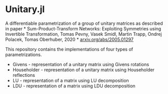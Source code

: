 # Unitary.jl

A differentiable parametrization of a group of unitary matrices as described in paper
\* Sum-Product-Transform Networks: Exploiting Symmetries using Invertible Transformation, 
Tomas Pevny, Vasek Smidl, Martin Trapp, Ondrej Polacek, Tomas Oberhuber, 2020 * [arxiv.org/abs/2005.01297](https://arxiv.org/abs/2005.01297)

This repository contains the implementations of four types of parametrizations.

- Givens - representation of a unitary matrix using Givens rotations
- Householder - representation of a unitary matrix using Householder reflections
- LU - representation of a matrix using LU decomposition
- LDU  - representation of a matrix using LDU decomposition
